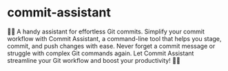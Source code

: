 # commit-assistant
 🤖💡 A handy assistant for effortless Git commits. Simplify your commit workflow with Commit Assistant, a command-line tool that helps you stage, commit, and push changes with ease. Never forget a commit message or struggle with complex Git commands again. Let Commit Assistant streamline your Git workflow and boost your productivity! 🚀✨
